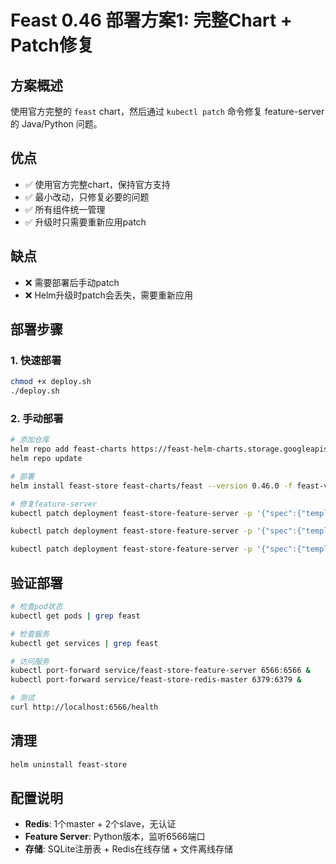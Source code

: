 # Feast 0.46 部署方案1: 完整Chart + Patch修复

## 方案概述

使用官方完整的 `feast` chart，然后通过 `kubectl patch` 命令修复 feature-server 的 Java/Python 问题。

## 优点
- ✅ 使用官方完整chart，保持官方支持
- ✅ 最小改动，只修复必要的问题
- ✅ 所有组件统一管理
- ✅ 升级时只需要重新应用patch

## 缺点
- ❌ 需要部署后手动patch
- ❌ Helm升级时patch会丢失，需要重新应用

## 部署步骤

### 1. 快速部署
```bash
chmod +x deploy.sh
./deploy.sh
```

### 2. 手动部署
```bash
# 添加仓库
helm repo add feast-charts https://feast-helm-charts.storage.googleapis.com
helm repo update

# 部署
helm install feast-store feast-charts/feast --version 0.46.0 -f feast-values.yaml

# 修复feature-server
kubectl patch deployment feast-store-feature-server -p '{"spec":{"template":{"spec":{"containers":[{"name":"feature-server","command":["feast","serve","-h","0.0.0.0"]}]}}}}'

kubectl patch deployment feast-store-feature-server -p '{"spec":{"template":{"spec":{"containers":[{"name":"feature-server","env":[{"name":"FEATURE_STORE_YAML_BASE64","value":"cHJvamVjdDogZmVhc3Rfc3RvcmUKcmVnaXN0cnk6IC90bXAvZmVhc3QvcmVnaXN0cnkuZGIKcHJvdmlkZXI6IGxvY2FsCm9ubGluZV9zdG9yZToKICB0eXBlOiByZWRpcwogIGNvbm5lY3Rpb25fc3RyaW5nOiAiZmVhc3Qtc3RvcmUtcmVkaXMtbWFzdGVyOjYzNzkiCm9mZmxpbmVfc3RvcmU6CiAgdHlwZTogZmlsZQplbnRpdHlfa2V5X3NlcmlhbGl6YXRpb25fdmVyc2lvbjogMgo="}]}]}}}}'

kubectl patch deployment feast-store-feature-server -p '{"spec":{"template":{"spec":{"containers":[{"name":"feature-server","readinessProbe":null,"livenessProbe":null}]}}}}'
```

## 验证部署

```bash
# 检查pod状态
kubectl get pods | grep feast

# 检查服务
kubectl get services | grep feast

# 访问服务
kubectl port-forward service/feast-store-feature-server 6566:6566 &
kubectl port-forward service/feast-store-redis-master 6379:6379 &

# 测试
curl http://localhost:6566/health
```

## 清理

```bash
helm uninstall feast-store
```

## 配置说明

- **Redis**: 1个master + 2个slave，无认证
- **Feature Server**: Python版本，监听6566端口
- **存储**: SQLite注册表 + Redis在线存储 + 文件离线存储